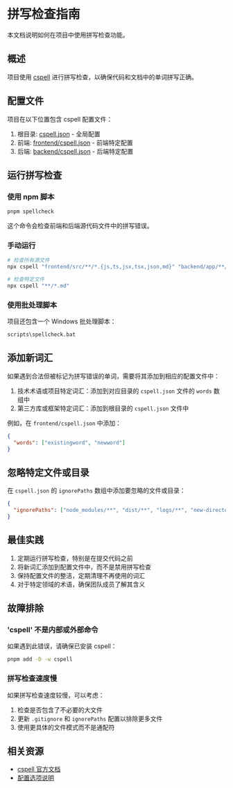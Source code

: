# 拼写检查指南

本文档说明如何在项目中使用拼写检查功能。

## 概述

项目使用 [cspell](https://cspell.org/) 进行拼写检查，以确保代码和文档中的单词拼写正确。

## 配置文件

项目在以下位置包含 cspell 配置文件：

1. 根目录: [cspell.json](file:///e:/YSY/UG/cspell.json) - 全局配置
2. 前端: [frontend/cspell.json](file:///e:/YSY/UG/frontend/cspell.json) - 前端特定配置
3. 后端: [backend/cspell.json](file:///e:/YSY/UG/backend/cspell.json) - 后端特定配置

## 运行拼写检查

### 使用 npm 脚本

```bash
pnpm spellcheck
```

这个命令会检查前端和后端源代码文件中的拼写错误。

### 手动运行

```bash
# 检查所有源文件
npx cspell "frontend/src/**/*.{js,ts,jsx,tsx,json,md}" "backend/app/**/*.{js,ts,json,md}" "backend/config/**/*.{js,ts,json,md}" --exclude "node_modules" --exclude "dist" --exclude "logs" --exclude "run" --exclude "coverage" --exclude ".umi" --exclude ".umi-production"

# 检查特定文件
npx cspell "**/*.md"
```

### 使用批处理脚本

项目还包含一个 Windows 批处理脚本：

```bash
scripts\spellcheck.bat
```

## 添加新词汇

如果遇到合法但被标记为拼写错误的单词，需要将其添加到相应的配置文件中：

1. 技术术语或项目特定词汇：添加到对应目录的 `cspell.json` 文件的 `words` 数组中
2. 第三方库或框架特定词汇：添加到根目录的 `cspell.json` 文件中

例如，在 `frontend/cspell.json` 中添加：

```json
{
  "words": ["existingword", "newword"]
}
```

## 忽略特定文件或目录

在 `cspell.json` 的 `ignorePaths` 数组中添加要忽略的文件或目录：

```json
{
  "ignorePaths": ["node_modules/**", "dist/**", "logs/**", "new-directory/**"]
}
```

## 最佳实践

1. 定期运行拼写检查，特别是在提交代码之前
2. 将新词汇添加到配置文件中，而不是禁用拼写检查
3. 保持配置文件的整洁，定期清理不再使用的词汇
4. 对于特定领域的术语，确保团队成员了解其含义

## 故障排除

### 'cspell' 不是内部或外部命令

如果遇到此错误，请确保已安装 cspell：

```bash
pnpm add -D -w cspell
```

### 拼写检查速度慢

如果拼写检查速度较慢，可以考虑：

1. 检查是否包含了不必要的大文件
2. 更新 `.gitignore` 和 `ignorePaths` 配置以排除更多文件
3. 使用更具体的文件模式而不是通配符

## 相关资源

- [cspell 官方文档](https://cspell.org/)
- [配置选项说明](https://cspell.org/configuration/)
